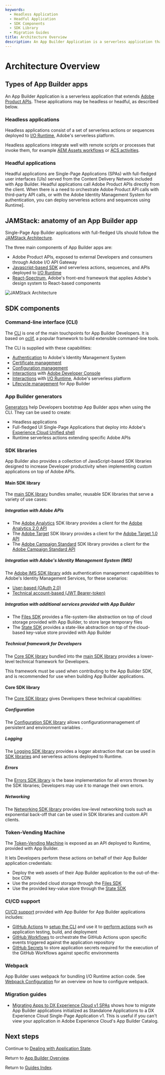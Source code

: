 ```yaml
---
keywords:
  - Headless Application
  - Headful Application
  - SDK Components
  - SDK Library
  - Migration Guides
title: Architecture Overview
description: An App Builder Application is a serverless application that extends Adobe Product APIs. These applications can be headless or headful. Each of these types is described in more detail in the sections that follow.
---
```


# Architecture Overview

## Types of App Builder apps

An App Builder Application is a serverless application that extends [Adobe Product APIs](https://developer.adobe.com/apis).
These applications may be headless or headful, as described below.

### Headless applications

Headless applications consist of a set of serverless actions or sequences deployed to [I/O Runtime](../../../intro_and_overview/what_is_app_builder.md#what-is-adobe-io-runtime), Adobe's serverless platform.

Headless applications integrate well with remote scripts or processes that invoke them, for example [AEM Assets workflows](https://docs.adobe.com/content/help/en/experience-manager-65/assets/using/assets-workflow.html) or [ACS activities](https://docs.adobe.com/content/help/en/campaign-standard/using/managing-processes-and-data/data-management-activities/external-api.html).

### Headful applications

Headful applications are Single-Page Applications (SPAs) with full-fledged user interfaces (UIs) served from the Content Delivery Network included with App Builder. Headful applications call Adobe Product APIs directly from the client. When there is a need to orchestrate Adobe Product API calls with third-party API calls, or with the Adobe Identity Management System for authentication, you can deploy serverless actions and sequences using Runtime].

## JAMStack: anatomy of an App Builder app

Single-Page App Builder applications with full-fledged UIs should follow the [JAMStack Architecture](https://jamstack.org/).

The three main components of App Builder apps are:

- Adobe Product APIs, exposed to external Developers and consumers through Adobe I/O API Gateway
- [Javascript-based SDK](https://github.com/adobe/aio-sdk) and serverless actions, sequences, and APIs deployed to [I/O Runtime](../../../intro_and_overview/what_is_app_builder.md#what-is-adobe-io-runtime)
- [React-Spectrum](https://react-spectrum.adobe.com/), Adobe's front-end framework that applies Adobe's design system to React-based components

![JAMStack Architecture](../../../images/jamstack-anatomy-application-march2021.png)

## SDK components

### Command-line interface (CLI)

The [CLI](https://github.com/adobe/aio-cli) is one of the main touchpoints for App Builder Developers. It is based on [oclif](https://oclif.io/),  a popular framework to build extensible command-line tools.

The CLI is supplied with these capabilities:

- [Authentication](https://github.com/adobe/aio-cli-plugin-auth) to Adobe's Identity Management System
- [Certificate management](https://github.com/adobe/aio-cli-plugin-certificate)
- [Configuration management](https://github.com/adobe/aio-cli-plugin-certificate)
- [Interactions](https://github.com/adobe/aio-cli-plugin-console) with [Adobe Developer Console](https://developer.adobe.com/developer-console/)
- [Interactions](https://github.com/adobe/aio-cli-plugin-runtime) with [I/O Runtime](../../../intro_and_overview/what_is_app_builder.md#what-is-adobe-io-runtime), Adobe's serverless platform
- [Lifecycle management](https://github.com/adobe/aio-cli-plugin-app) for App Builder

### App Builder generators

[Generators](https://github.com/adobe/generator-aio-app) help Developers bootstrap App Builder apps when using the CLI. They can be used to create:

- Headless applications
- Full-fledged UI Single-Page Applications that deploy into Adobe's [Experience Cloud Unified shell](http://experiencecloud.adobe.com/)
- Runtime serverless actions extending specific Adobe APIs

### SDK libraries

App Builder also provides a collection of JavaScript-based SDK libraries designed to increase Developer productivity when implementing custom applications on top of Adobe APIs.

#### Main SDK library

The [main SDK library](https://github.com/adobe/aio-sdk) bundles smaller, reusable SDK libraries that serve a variety of use cases:

##### Integration with Adobe APIs

- The [Adobe Analytics](https://github.com/adobe/aio-lib-analytics) SDK library provides a client for the [Adobe Analytics 2.0 API](https://adobedocs.github.io/analytics-2.0-apis/)
- The [Adobe Target](https://github.com/adobe/aio-lib-target) SDK library provides a client for the [Adobe Target 1.0 API](https://Developers.adobetarget.com/api/)
- The [Adobe Campaign Standard](https://github.com/adobe/aio-lib-campaign-standard) SDK library provides a client for the [Adobe Campaign Standard API](https://experienceleague.adobe.com/docs/campaign-standard/using/working-with-apis/get-started-apis.html?lang=en)

##### Integration with Adobe's Identity Management System (IMS)

The [Adobe IMS SDK library](https://github.com/adobe/aio-lib-core-ims) adds authentication management capabilities to Adobe's Identity Management Services, for these scenarios:

- [User-based (OAuth 2.0)](https://github.com/adobe/aio-lib-core-ims-oauth)
- [Technical account-based (JWT Bearer-token)](https://github.com/adobe/aio-lib-core-ims-jwt)

##### Integration with additional services provided with App Builder

- The [Files SDK](https://github.com/adobe/aio-lib-files) provides a file-system-like abstraction on top of cloud storage provided with App Builder, to store large temporary files
- The [State SDK](https://github.com/adobe/aio-lib-state) provides a state-like abstraction on top of the cloud-based key-value store provided with App Builder

##### Technical framework for Developers

The [Core SDK library](https://github.com/adobe/aio-sdk-core) bundled into the [main SDK library](https://github.com/adobe/aio-sdk) provides a lower-level technical framework for Developers.

This framework must be used when contributing to the App Builder SDK, and is recommended for use when building App Builder applications.

#### Core SDK library

The [Core SDK library](https://github.com/adobe/aio-sdk-core) gives Developers these technical capabilities:

##### Configuration

The [Configuration SDK library](https://github.com/adobe/aio-lib-core-config) allows configurationmanagement of persistent and environment variables .

##### Logging

The [Logging SDK library](https://github.com/adobe/aio-lib-core-logging) provides a logger abstraction that can be used in [SDK libraries](https://github.com/adobe/aio-sdk) and serverless actions deployed to Runtime.

##### Errors

The [Errors SDK library](https://github.com/adobe/aio-lib-core-errors) is the base implementation for all errors thrown by the SDK libraries; Developers may use it to manage their own errors.

##### Networking

The [Networking SDK library](https://github.com/adobe/aio-lib-core-networking) provides low-level networking tools such as exponential back-off that can be used in SDK libraries and custom API clients.

### Token-Vending Machine

The [Token-Vending Machine](https://github.com/adobe/aio-tvm) is exposed as an API deployed to Runtime, provided with App Builder.

It lets Developers perform these actions on behalf of their App Builder application credentials:

- Deploy the web assets of their App Builder application to the out-of-the-box CDN
- Use the provided cloud storage through the [Files SDK](https://github.com/adobe/aio-lib-files)
- Use the provided key-value store through the [State SDK](https://github.com/adobe/aio-lib-state)

### CI/CD support

[CI/CD support](../deployment/cicd_for_app_builder_apps.md) provided with App Builder for App Builder applications includes:

- [GitHub Actions](https://github.com/features/actions) to [setup the CLI](https://github.com/adobe/aio-cli-setup-action) and use it to [perform actions](https://github.com/adobe/aio-apps-action) such as application testing, build, and deployment
- [GitHub Workflows](https://docs.github.com/en/actions/writing-workflows) to orchestrate the GitHub Actions upon specific events triggered against the application repository
- [GitHub Secrets](https://help.github.com/en/actions/configuring-and-managing-workflows/creating-and-storing-encrypted-secrets) to store application secrets required for the execution of the GitHub Workflows against specific environments

### Webpack

App Builder uses webpack for bundling I/O Runtime action code. See [Webpack Configuration](../configuration/webpack_configuration.md) for an overview on how to configure webpack.

### Migration guides

- [Migrating Apps to DX Experience Cloud v1 SPAs](../exc_app/migrate_app_to_exp_cloud_spa.md) shows how to migrate App Builder applications initialized as Standalone Applications to a DX Experience Cloud Single-Page Application v1. This is useful if you can't view your application in Adobe Experience Cloud's App Builder Catalog. 

## Next steps

Continue to [Dealing with Application State](../application_state.md).

Return to [App Builder Overview](../../../intro_and_overview/app_builder_overview.md).

Return to [Guides Index](../../../guides/index.md).
